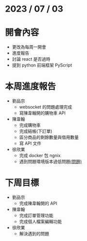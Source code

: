 # 2023 / 07 / 03

# 開會內容
- 更改為每周一開會
- 進度報告
- 討論 react 是否過時
- 提到 python 前端框架 PyScript

# 本周進度報告
- 劉品宗
    - websocket 的問題處理完成
    - 寫陳韋翰開的購物車 API
- 陳韋翰
    - 完成購物車
    - 完成結帳(下訂單)
    - 區分商品的剩餘數量與借用數量
    - 寫 API 文件
- 徐欣業
    - 完成 docker 包 ngnix
    - 遇到問題環境版本過低問題[(問題)](https://hackmd.io/@Maksim-Hsu/ByRq-VlKn#%E9%81%87%E5%88%B0%E5%95%8F%E9%A1%8C)

# 下周目標
- 劉品宗
  - 完成陳韋翰開的 API
- 陳韋翰
  - 完成訂單管理功能
  - 完成個人檔案編輯功能
- 徐欣業
  - 解決遇到的問題

